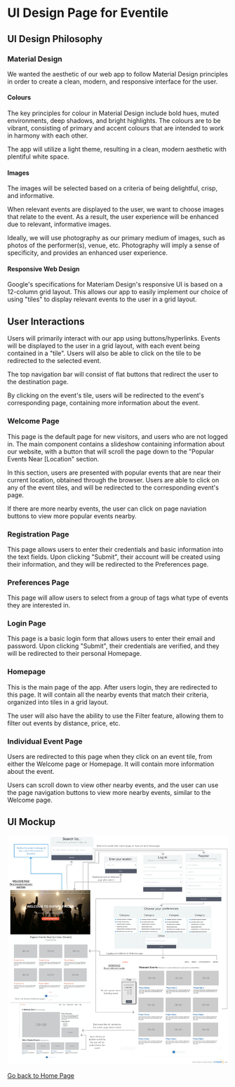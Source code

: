 # UI Design Page for Eventile

## UI Design Philosophy

### Material Design

We wanted the aesthetic of our web app to follow Material Design principles in order to create a clean, modern, and responsive interface for the user. 

#### Colours

The key principles for colour in Material Design include bold hues, muted environments, deep shadows, and bright highlights. The colours are to be vibrant, consisting of primary and accent colours that are intended to work in harmony with each other. 

The app will utilize a light theme, resulting in a clean, modern aesthetic with plentiful white space. 

#### Images

The images will be selected based on a criteria of being delightful, crisp, and informative. 

When relevant events are displayed to the user, we want to choose images that relate to the event. As a result, the user experience will be enhanced due to relevant, informative images. 

Ideally, we will use photography as our primary medium of images, such as photos of the performer(s), venue, etc. Photography will imply a sense of specificity, and provides an enhanced user experience. 

#### Responsive Web Design

Google's specifications for Materiam Design's responsive UI is based on a 12-column grid layout. This allows our app to easily implement our choice of using "tiles" to display relevant events to the user in a grid layout. 

## User Interactions

Users will primarily interact with our app using buttons/hyperlinks. Events will be displayed to the user in a grid layout, with each event being contained in a "tile". Users will also be able to click on the tile to be redirected to the selected event. 

The top navigation bar will consist of flat buttons that redirect the user to the destination page. 

By clicking on the event's tile, users will be redirected to the event's corresponding page, containing more information about the event. 

### Welcome Page

This page is the default page for new visitors, and users who are not logged in. The main component contains a slideshow containing information about our website, with a button that will scroll the page down to the "Popular Events Near [Location" section. 

In this section, users are presented with popular events that are near their current location, obtained through the browser. Users are able to click on any of the event tiles, and will be redirected to the corresponding event's page. 

If there are more nearby events, the user can click on page naviation buttons to view more popular events nearby. 

### Registration Page

This page allows users to enter their credentials and basic information into the text fields. Upon clicking "Submit", their account will be created using their information, and they will be redirected to the Preferences page. 

### Preferences Page

This page will allow users to select from a group of tags what type of events they are interested in. 

### Login Page

This page is a basic login form that allows users to enter their email and password. Upon clicking "Submit", their credentials are verified, and they will be redirected to their personal Homepage. 

### Homepage 

This is the main page of the app. After users login, they are redirected to this page. It will contain all the nearby events that match their criteria, organized into tiles in a grid layout. 

The user will also have the ability to use the Filter feature, allowing them to filter out events by distance, price, etc. 

### Individual Event Page

Users are redirected to this page when they click on an event tile, from either the Welcome page or Homepage. It will contain more information about the event. 

Users can scroll down to view other nearby events, and the user can use the page navigation buttons to view more nearby events, similar to the Welcome page. 

## UI Mockup

<img src="../GitHubPages/Images/UI-Mockup-1.png" alt="UI-Mockup">

[Go back to Home Page](../README.md)
